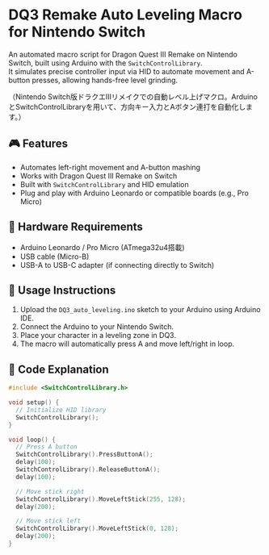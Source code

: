 # DQ3 Remake Auto Leveling Macro for Nintendo Switch

An automated macro script for Dragon Quest III Remake on Nintendo Switch, built using Arduino with the `SwitchControlLibrary`.  
It simulates precise controller input via HID to automate movement and A-button presses, allowing hands-free level grinding.

（Nintendo Switch版ドラクエIIIリメイクでの自動レベル上げマクロ。ArduinoとSwitchControlLibraryを用いて、方向キー入力とAボタン連打を自動化します。）


## 🎮 Features

- Automates left-right movement and A-button mashing
- Works with Dragon Quest III Remake on Switch
- Built with `SwitchControlLibrary` and HID emulation
- Plug and play with Arduino Leonardo or compatible boards (e.g., Pro Micro)


## 🔧 Hardware Requirements

- Arduino Leonardo / Pro Micro (ATmega32u4搭載)
- USB cable (Micro-B)
- USB-A to USB-C adapter (if connecting directly to Switch)


## 🚀 Usage Instructions

1. Upload the `DQ3_auto_leveling.ino` sketch to your Arduino using Arduino IDE.
2. Connect the Arduino to your Nintendo Switch.
3. Place your character in a leveling zone in DQ3.
4. The macro will automatically press A and move left/right in loop.


## 🧠 Code Explanation

```cpp
#include <SwitchControlLibrary.h>

void setup() {
  // Initialize HID library
  SwitchControlLibrary();
}

void loop() {
  // Press A button
  SwitchControlLibrary().PressButtonA();
  delay(100);
  SwitchControlLibrary().ReleaseButtonA();
  delay(100);

  // Move stick right
  SwitchControlLibrary().MoveLeftStick(255, 128);
  delay(200);

  // Move stick left
  SwitchControlLibrary().MoveLeftStick(0, 128);
  delay(200);
}
